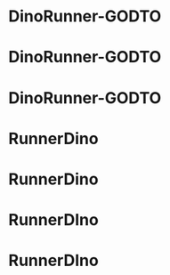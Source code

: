 # DinoRunner-GODTO
# DinoRunner-GODTO
# DinoRunner-GODTO
# RunnerDino
# RunnerDino
# RunnerDIno
# RunnerDIno
